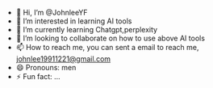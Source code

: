 - 👋 Hi, I’m @JohnleeYF
- 👀 I’m interested in learning AI tools
- 🌱 I’m currently learning Chatgpt,perplexity
- 💞️ I’m looking to collaborate on how to use above AI tools
- 📫 How to reach me, you can sent a email to reach me, johnlee19911221@gmail.com
- 😄 Pronouns: men
- ⚡ Fun fact: ...

<!---
JohnleeYF/JohnleeYF is a ✨ special ✨ repository because its `README.md` (this file) appears on your GitHub profile.
You can click the Preview link to take a look at your changes.
--->
